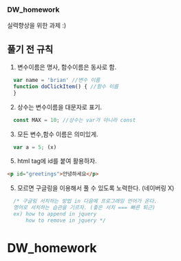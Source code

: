### DW_homework

실력향상을 위한 과제 :)

## 풀기 전 규칙

1. 변수이름은 명사, 함수이름은 동사로 함. 
```javascript
  var name = 'brian' //변수 이름
  function doClickItem() { //함수 이름
  }
```
2. 상수는 변수이름을 대문자로 표기.
```javascript
  const MAX = 10; //상수는 var가 아니라 const
```
3. 모든 변수,함수 이름은 의미있게.
```javascript
  var a = 5; (x)
```
5. html tag에 id를 붙여 활용하자.
```html
<p id="greetings">안녕하세요</p>
```
5. 모르면 구글링을 이용해서 풀 수 있도록 노력한다. (네이버링 X)
```javascript
  /* 구글링 서치하는 방법 in 다음에 프로그래밍 언어가 온다.
  영어로 서치하는 습관을 기르자. (좋은 서치 === 빠른 퇴근)
  ex) how to append in jquery
      how to remove in jquery */
```
  
      
  
# DW_homework
